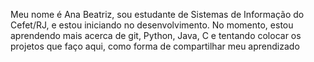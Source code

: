 Meu nome é Ana Beatriz, sou estudante de Sistemas de Informação do Cefet/RJ, e estou iniciando no desenvolvimento. No momento, estou aprendendo mais acerca de git, Python, Java, C e tentando colocar os projetos que faço aqui, como forma de compartilhar meu aprendizado


<!---
Ana-beatriz2/Ana-beatriz2 is a ✨ special ✨ repository because its `README.md` (this file) appears on your GitHub profile.
You can click the Preview link to take a look at your changes.
--->
